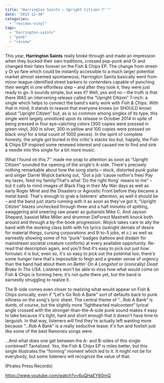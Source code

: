 ```yaml
---
title: "Harrington Saints – Upright Citizen 7''"
date: "2015-12-30"
categories: 
  - "reviews-vinyl"
tags: 
  - "harrington-saints"
  - "punk"
  - "review"
---
```


This year, **Harrington Saints** really broke through and made an impression when they bucked their own traditions, crossed pop-punk and Oi and changed their fates forever on the Fish & Chips EP. The change from street-y Oi yo fare which could be instantly accessible to a much larger potential market almost seemed spontaneous; Harrington Saints basically went from minor-league-identified street barkers to contenders capable of punching their weight in one effortless step – and after they took it, they were just ready to go. It sounds simple, but was it? Well, yes and no – the truth is that there WAS an intervening release called the “Upright Citizen” 7-inch: a single which helps to connect the band's early work with _Fish & Chips_. With that in mind, it stands to reason that everyone knows (or SHOULD know) about “Upright Citizen” but, as is so common among singles of its type, this single went largely unnoticed upon its release in October 2014 in spite of being pressed in four eye-catching colors (300 copies were pressed in green vinyl, 300 in silver, 300 in yellow and 100 copies were pressed on black vinyl for a total count of 1000 pieces). In the spirit of complete honesty, the single got buried in this critic's stacks too but, happily, the Fish & Chips EP inspired some renewed interest and caused me to find and sink a needle into this single for a bit more music.

What I found on this 7'' made me snap to attention as soon as “Upright Citizen” sounded the opening of the single's A-side. There's precisely nothing remarkable about how the song starts – stock, distorted punk guitar and singer Darrel Wojick barking out, “Got a job 'cause nothin's free/ Pay my taxes, feed my family/That's what 'Do the right thing' means to me” – but it calls to mind images of Black Flag in their My War days as well as early Roger Miret and the Disasters or Agnostic Front before they became a metal band. That's enough to grab a listeners' attention, as well it should be – and the band just starts running with it as soon as they've got it; “Upright Citizen” blazes unchecked through three and a half minutes of spitting, swaggering and sneering raw power as guitarists Mike C. And Jayson Shepard, bassist Mike Miller and drummer DeForect Mastretti knock both around and through a by-the-book progression. Wojick takes care to ally the band with the working class both with his lyrics (outright denials of desire for material things, cursing corporations and 9-to-5 jobs, et c.) as well as earnestly showing some of his “punk” badges (tattoos and disdain for mainstream societal creature comforts) at every available opportunity. Re-read that description again, and you'll find it's easy to pick out just how fornulaic it is but, even so, it's so easy to pick out the potential too; there's some hunger here that's impossible to feign and a greater sense of urgency than the band had about them on _Bettin' On A Longshot_ or (ironically) _Dead Broke In The USA_. Listeners won't be able to miss how what would come on Fish & Chips is forming here; it's not quite there yet, but the band is earnestly struggling to realize it.

The B-side comes even closer to realizing what would appear on Fish & Chips sonically, even if “Let's Go Rob A Bank” sort of defaults back to punk silliness on the song's lyric sheet. The central theme of “...Rob A Bank” is dumb, of course, but the slightly more “lighthearted malcontent” lyrical angle crossed with the stronger-than-the-A-side punk sound makes it easy to take because it's tight, hard and short enough that it doesn't have time to languish. In that way, listeners will find they're actually left wanting more because “...Rob A Bank” is a really seductive tease; it's fun and foolish just like some of the best Ramones songs were.

...And what does one get between the A- and B-sides of this single combined? Tantalized. Yes, the Fish & Chips EP is miles better, but this single illustrates the “forming” moment which led to it. It might not be for everybody, but some listeners will recognize the value of that.

(Pirates Press Records)

https://www.youtube.com/watch?v=6uQHaEY60mQ
